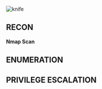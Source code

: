 ![knife](https://user-images.githubusercontent.com/66635295/183265217-40705451-47ef-47ea-ab35-e26165b77ea1.png)

**RECON**
---


**Nmap Scan**



**ENUMERATION**
---




**PRIVILEGE ESCALATION**
---
